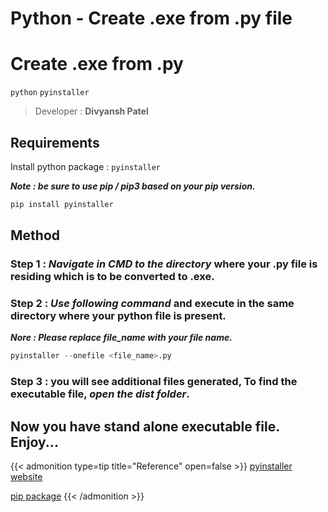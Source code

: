 # Python - Create .exe from .py file


<!--more-->

# Create .exe from .py 
`python` `pyinstaller`

> Developer : __Divyansh Patel__

## Requirements 
Install python package : `pyinstaller`

___Note : be sure to use pip / pip3 based on your pip version.___
``` python
pip install pyinstaller
```

## Method
### Step 1 : ___Navigate in CMD to the directory___ where your .py file is residing which is to be converted to .exe.
### Step 2 : ___Use following command___ and execute in the same directory where your python file is present.
___Nore : Please replace file_name with your file name.___
``` python
pyinstaller --onefile <file_name>.py
```
### Step 3 : you will see additional files generated, To find the executable file, ___open the dist folder___.

Now you have stand alone executable file. Enjoy...
----
{{< admonition type=tip title="Reference" open=false >}}
[pyinstaller website](https://pyinstaller.org/en/stable/) 

[pip package](https://pypi.org/project/pyinstaller/)
{{< /admonition >}}

